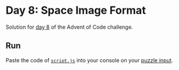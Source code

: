 # Day 8: Space Image Format
Solution for [day 8](https://adventofcode.com/2019/day/8) of the Advent of Code challenge.

## Run
Paste the code of [`script.js`](script.js) into your console on your [puzzle input](https://adventofcode.com/2019/day/8/input).